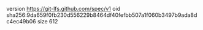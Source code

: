 version https://git-lfs.github.com/spec/v1
oid sha256:9da659f0fb230d556229b8464df40fefbb507a1f060b3497b9ada8dc4ec49b06
size 612
